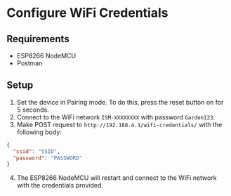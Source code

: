 # Configure WiFi Credentials

## Requirements

- ESP8266 NodeMCU
- Postman

## Setup

1. Set the device in Pairing mode. To do this, press the reset button on for 5 seconds.
2. Connect to the WiFi network `ISM-XXXXXXXX` with password `Garden123`.
3. Make POST request to `http://192.168.4.1/wifi-credentials/` with the following body:

```json
{
  "ssid": "SSID",
  "password": "PASSWORD"
}
```

4. The ESP8266 NodeMCU will restart and connect to the WiFi network with the credentials provided.
